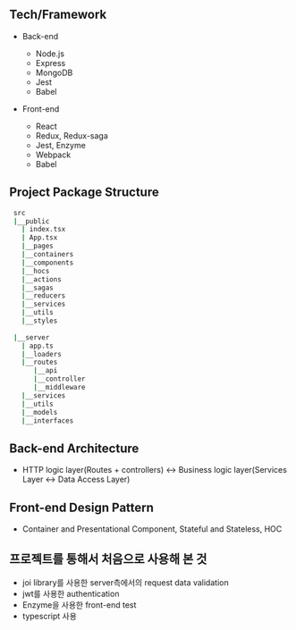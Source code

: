 ## Tech/Framework
+ Back-end
  + Node.js
  + Express
  + MongoDB
  + Jest
  + Babel

+ Front-end
  + React
  + Redux, Redux-saga
  + Jest, Enzyme
  + Webpack
  + Babel
  
## Project Package Structure
 ```bash
  src
  |__public
    | index.tsx
    | App.tsx
    |__pages
    |__containers
    |__components
    |__hocs
    |__actions
    |__sagas
    |__reducers
    |__services
    |__utils
    |__styles  
    
  |__server
    | app.ts
    |__loaders
    |__routes
       |__api
       |__controller
       |__middleware
    |__services
    |__utils
    |__models
    |__interfaces
 ```
 
 ## Back-end Architecture
 + HTTP logic layer(Routes + controllers) <-> Business logic layer(Services Layer <-> Data Access Layer)
 
 ## Front-end Design Pattern
 + Container and Presentational Component, Stateful and Stateless, HOC
 
 ## 프로젝트를 통해서 처음으로 사용해 본 것
 + joi library를 사용한 server측에서의 request data validation
 + jwt를 사용한 authentication
 + Enzyme을 사용한 front-end test
 + typescript 사용
